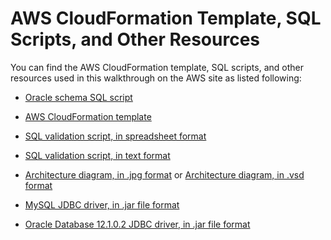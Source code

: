 # AWS CloudFormation Template, SQL Scripts, and Other Resources<a name="CHAP_RDSOracle2Aurora.ScriptsTemplates"></a>

You can find the AWS CloudFormation template, SQL scripts, and other resources used in this walkthrough on the AWS site as listed following:

+ [Oracle schema SQL script](https://dms-sbs.s3.amazonaws.com/Oracle-HR-Schema-Build.sql)

+ [ AWS CloudFormation template](https://dms-sbs.s3.amazonaws.com/Oracle_Aurora_RDS_For_DMSDemo.template)

+ [SQL validation script, in spreadsheet format](https://dms-sbs.s3.amazonaws.com/AWSDMSDemoStats.xlsx)

+ [SQL validation script, in text format](https://dms-sbs.s3.amazonaws.com/AWSDMSDemoStats.txt)

+ [Architecture diagram, in \.jpg format](https://dms-sbs.s3.amazonaws.com/AWS-DMS-Arch.jpg) or [ Architecture diagram, in \.vsd format](https://dms-sbs.s3.amazonaws.com/AWS-DMS-Arch.vsd)

+ [MySQL JDBC driver, in \.jar file format](https://dms-sbs.s3.amazonaws.com/mysql-connector-java-5.1.39-bin.jar)

+ [Oracle Database 12\.1\.0\.2 JDBC driver, in \.jar file format](https://dms-sbs.s3.amazonaws.com/ojdbc7.jar)